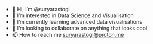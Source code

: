 - 👋 Hi, I’m @suryarastogi
- 👀 I’m interested in Data Science and Visualisation
- 🌱 I’m currently learning advanced data visualisations
- 💞️ I’m looking to collaborate on anything that looks cool
- 📫 How to reach me suryarastogi@proton.me

<!---
suryarastogi/suryarastogi is a ✨ special ✨ repository because its `README.md` (this file) appears on your GitHub profile.
You can click the Preview link to take a look at your changes.
--->
